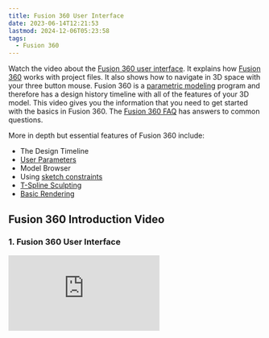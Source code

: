 ```yaml
---
title: Fusion 360 User Interface
date: 2023-06-14T12:21:53
lastmod: 2024-12-06T05:23:58
tags:
  - Fusion 360
---
```


Watch the video about the [Fusion 360 user interface](https://youtu.be/YjaxBbTY3kc). It explains how [Fusion 360](./fusion-360-faq.md) works with project files. It also shows how to navigate in 3D space with your three button mouse. Fusion 360 is a [parametric modeling](../parametric-modeling.md) program and therefore has a design history timeline with all of the features of your 3D model. This video gives you the information that you need to get started with the basics in Fusion 360. The [Fusion 360 FAQ](./fusion-360-faq.md) has answers to common questions.

More in depth but essential features of Fusion 360 include:

- The Design Timeline
- [User Parameters](./basic-user-parameters-fusion-360.md)
- Model Browser
- Using [sketch constraints](./sketch-constraints-fusion-360.md)
- [T-Spline Sculpting](./organic-forms-with-t-splines-fusion-360.md)
- [Basic Rendering](./basic-rendering-fusion-360.md)

## Fusion 360 Introduction Video

<div class="video-grid">

<div class="video-card">

### 1. Fusion 360 User Interface

<div class="iframe-16-9-container"><iframe class="youTubeIframe" src="https://www.youtube.com/embed/YjaxBbTY3kc" width="300" height="150" frameborder="0" allowfullscreen="allowfullscreen"></iframe>
</div>
</div>

</div>
